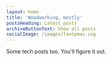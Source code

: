 ```yaml
---
layout: home
title: 'Woodworking, mostly'
postsHeading: Latest posts
archiveButtonText: Show all posts
socialImage: /images/fantpmas.svg
---
```


Some tech posts too. You'll figure it out.
